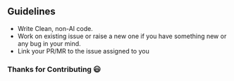 ## Guidelines

- Write Clean, non-AI code.
- Work on existing issue or raise a new one if you have something new or any bug in your mind.
- Link your PR/MR to the issue assigned to you


### Thanks for Contributing 😃

